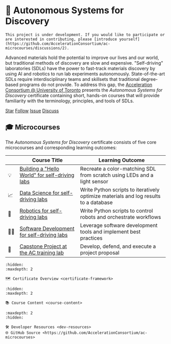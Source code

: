 <!-- ![](logos/ac-uot-logo.svg) -->

# 📜 Autonomous Systems for Discovery

<!--- Removed "Certificate" from title --->

```{warning}
This project is under development. If you would like to participate or are interested in contributing, please [introduce yourself](https://github.com/AccelerationConsortium/ac-microcourses/discussions/2).
```

Advanced materials hold the potential to improve our lives and our world, but traditional methods of discovery are slow and expensive. "Self-driving" laboratories (SDLs) have the power to fast-track materials discovery by using AI and robotics to run lab experiments autonomously. State-of-the-art SDLs require interdisciplinary teams and skillsets that traditional degree-based programs do not provide. To address this gap, the [Acceleration Consortium @ University of Toronto](https://acceleration.utoronto.ca/) presents the *Autonomous Systems for Discovery* certificate containing short, hands-on courses that will provide familiarity with the terminology, principles, and tools of SDLs.

<!-- <div style="text-align: center;"> -->

<a class="github-button" href="https://github.com/AccelerationConsortium/ac-microcourses"
data-icon="octicon-star" data-size="large" data-show-count="true" aria-label="Star
AccelerationConsortium/ac-microcourses on GitHub">Star</a>
<a class="github-button"
href="https://github.com/AccelerationConsortium" data-size="large" data-show-count="true"
aria-label="Follow @AccelerationConsortium on GitHub">Follow</a>
<a class="github-button" href="https://github.com/AccelerationConsortium/ac-microcourses/issues"
data-icon="octicon-issue-opened" data-size="large" data-show-count="true"
aria-label="Issue AccelerationConsortium/ac-microcourses on GitHub">Issue</a>
<a class="github-button" href="https://github.com/AccelerationConsortium/ac-microcourses/discussions" data-icon="octicon-comment-discussion" data-size="large" aria-label="Discuss AccelerationConsortium/ac-microcourses on GitHub">Discuss</a>

<!-- </div> -->

<!-- ```{note}
While the certificate option requires formal registration and tuition dues, the course content is made freely available.
``` -->

<!-- Alan's YouTube video, either here or as part of the Hello, World! course -->
<!-- description of the microcredentials, and the difference between the microcourse content and the microcredentials certificate -->

## 🎓 Microcourses

The *Autonomous Systems for Discovery* certificate consists of five core microcourses and corresponding learning outcomes:

|  | Course Title | Learning Outcome |
|--------|--------------|-------------|
| 💡      | [Building a "Hello World" for self-driving labs](courses/hello-world/overview.html) | Recreate a color-matching SDL from scratch using LEDs and a light sensor |
| 📈      | [Data Science for self-driving labs](courses/data-science/overview.html) | Write Python scripts to iteratively optimize materials and log results to a database |
| 🦾      | [Robotics for self-driving labs](courses/robotics/overview.html) | Write Python scripts to control robots and orchestrate workflows |
| 🧑‍💻      | [Software Development for self-driving labs](courses/software-dev/overview.html) | Leverage software development tools and implement best practices |
| 🏢      | [Capstone Project at the AC training lab](courses/capstone/overview.html) | Develop, defend, and execute a project proposal |

<!-- > 💡 Building a "Hello World" for self-driving labs<br>
> 📈 Data science for self-driving labs<br>
> 🦾 Robotics for self-driving labs<br>
> 🧑‍💻 Software development for self-driving labs<br>
> 🏢 Capstone project at the AC training lab -->


<!-- which participants will propose, develop, and defend a self-driving lab project. This will take place at the Acceleration Consortium's in-person training facility equipped with education- and research-grade equipment including liquid handlers, solid dispensers, Cartesian-axis systems, mobile robotic arms, a vertical lift module, and synthesis and characterization modules. -->

<!-- While the first four courses are fully remote and asychronous, the final capstone course will be conducted in-person at the AC training lab, where participants will have access to both educational and research-grade equipment. -->

<!-- link to the AC training lab page -->

<!-- ## 🗺️ Certificate Overview

👉 **First Step:** Start your journey by [**🔗 exploring the certificate overview**](certificate-framework.md). This is your roadmap to the microcourses, including title, description, prerequisites, learning outcomes, skills, modules, and assessment formats. -->

<!-- 👉 **First Step:** Click the "Next ➡️" button at the bottom-right of this page to explore the course titles, descriptions, prerequisites, and more. -->

<!-- After clicking the link, use the navigation pane in the left sidebar to jump between content. -->

```{toctree}
:hidden:
:maxdepth: 2

🗺️ Certificate Overview <certificate-framework>
```

```{toctree}
:hidden:
:maxdepth: 2

📚 Course Content <course-content>
```

```{toctree}
:maxdepth: 2
:hidden:

🛠️ Developer Resources <dev-resources>
🌐 GitHub Source <https://github.com/AccelerationConsortium/ac-microcourses>
```

[Sphinx]: http://www.sphinx-doc.org/
[Markdown]: https://daringfireball.net/projects/markdown/
[reStructuredText]: http://www.sphinx-doc.org/en/master/usage/restructuredtext/basics.html
[MyST]: https://myst-parser.readthedocs.io/en/latest/


<script async defer src="https://buttons.github.io/buttons.js"></script>

<!-- 1️⃣ 💡 Building a "Hello World" for self-driving labs<br>
2️⃣ 📈 Data science for self-driving labs<br>
3️⃣ 🦾 Robotics for self-driving labs<br>
4️⃣ 🧑‍💻 Software development for self-driving labs<br>
5️⃣ 🏢 Capstone project at the AC training lab -->



<!-- ```{toctree}
:maxdepth: 2

Contributions & Help <contributing>
License <license>
Authors <authors>
Changelog <changelog>
Module Reference <api/modules>
``` -->

<!-- * {ref}`genindex`
* {ref}`modindex`
* {ref}`search` -->


<!-- Perhaps use nested <details> to keep the content all within the index page -->

<!-- ## Additional Resources -->

<!-- 1. Use a database backend to programatically upload and retrieve materials data -->

<!-- Explore the course-level modules, topics, learning outcomes, and other info with the links below. After clicking one of the links, use the navigation pane in the left sidebar to jump between sections. -->


<!-- <img src="course-flowchart.png" width=400><br> -->

<!-- ## 🎯 Learning Outcomes -->


<!-- In the first course, participants will design and build a "Hello World" for self-driving labs using physical hardware and Python programming. The next three courses provide deeper dives into data science, robotics, and software development topics. These courses  will enable participants to iteratively suggest the next best experiment to perform, use a database backend to programatically upload and retrieve materials data, and orchestrate experimental and computational workflows. Likewise, participants will use software development tools and best practices to maximize efficiency and minimize frustration. The fifth and final course is a capstone project conducted in-person at the AC training lab, where participants will have access to both educational and research-grade equipment. -->


<!-- ![flowchart-2](course-flowchart.svg) -->

<!-- ```{raw} html
<a href="certificate-framework.html"><img src="_images/course-flowchart.png" width=400></a>
``` -->



<!-- :::{figure-md}
![flowchart](course-flowchart.png)

*Flowchart illustrating course progression for the Autonomous Systems for Discovery certificate*
::: -->

<!-- ```{raw} html
:file: course-flowchart.svg
```
*Flowchart illustrating course progression for the Autonomous Systems for Discovery certificate* -->

<!-- SVG Instructions

I first created the SVG using PowerPoint. Note that I put 99% transparent white boxes in front of the spots I want to be clickable. Kind of hacky, but with minimal effect.

After opening within inkscape: click on object, right click, and select "Link Properties.." (or create link). Insert the relative link into the href field, e.g., courses/robotics/overview.html

Inside of SVG file exported from inkscape, replace:

   width="2922"
   height="1876"

with the following:

   viewBox="0 0 2922 1876"
   width="100%"
   height="100%"

See https://app.screencast.com/yIypgQZ22BO83

 -->

<!-- Upon completion of this certificate, you will be able to:

1. 💡 Recreate a color-matching self-driving lab from scratch using LEDs, a microcontroller, and a light sensor
2. 📈 Write Python scripts that use AI to iteratively suggest next experiments for advanced optimization tasks and store to a database
3. 🦾 Write Python scripts to control robots and orchestrate experimental and computational workflows
4. 🧑‍💻 Leverage state-of-the-art software development tools and implement best practices
5. 🏢 Develop, defend, and execute a project proposal for a self-driving lab -->

<!-- alternative: 🔍 -->


<!-- <a class="github-button"
href="https://github.com/sgbaird" data-size="large" data-show-count="true"
aria-label="Follow @sgbaird on GitHub">Follow @sgbaird</a> -->
